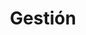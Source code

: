 ---
title: Gestión
slug: gestion
icono: icon-edit
permalink: gestion/
layout: 2_gestion
base_url: "../"

cabecera: "Participa en la gestión"
cabecera-subtitulo: "La gestión está recogida en el diario y las cuentas del huerto, toda la información es abierta y de acceso público"

titulo: "El diario y las cuentas del Huerto Fuensanta"
subtitulo: ""

diario:
  titulo: "Diario de trabajo"
  anchor: "diario"
  descripcion: "En este documento anotamos las labores que realizamos cada día en el huerto: siembras, podas, limpieza, tratamientos, etc… Es una forma sencilla de comunicación entre los distintos grupos de trabajo, evita la repetición de trabajo y nos mantiene al tanto de los progresos del huerto."
  link:
    url: "https://docs.google.com/spreadsheet/pub?key=0ApaZkqgevJCgdFRZbGNkZG5fdGROUUZPSERIcUpTS2c&output=html&widget=true"
    titulo: "Aquí puedes acceder a la hoja de cálculo para leer y editar el diario de trabajo"

cuentas:  
  titulo: "Cuentas de ingresos y gastos"
  anchor: "cuentas"
  descripcion: "A raíz de la campaña de recaudación en [goteo.org](http://goteo.org/project/huerto-fuensanta) que llevamos a cabo en Febrero de 2013, decidimos hacer públicos todos los gastos asociados al huerto."
  link:
    url: "https://docs.google.com/a/colaborativa.eu/spreadsheet/pub?key=0ApaZkqgevJCgdFN3VUlTNnVMZWZHMmJBanprWG94aXc&output=html&widget=true"
    titulo: "Aquí puedes acceder a la hoja de cálculo para leer y editar las cuentas de ingresos y gastos"
---